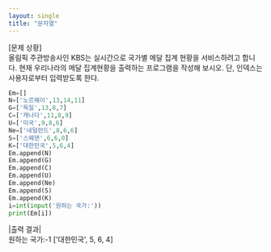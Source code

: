```yaml
---
layout: single
title: "문자열"
---
```


[문제 상황]  
올림픽 주관방송사인 KBS는 실시간으로 국가별 메달 집계 현황을 서비스하려고 합니다. 현재 우리나라의 메달 집계현황을 출력하는 프로그램을 작성해 보시오. 단, 인덱스는 사용자로부터 입력받도록 한다.

~~~python
Em=[]
N=['노르웨이',13,14,11]
G=['독일',13,8,7]
C=['캐나다',11,8,9]
U=['미국',9,8,6]
Ne=['네덜란드',8,6,6]
S=['스웨덴',6,6,0]
K=['대한민국',5,6,4]
Em.append(N)
Em.append(G)
Em.append(C)
Em.append(U)
Em.append(Ne)
Em.append(S)
Em.append(K)
i=int(input('원하는 국가:'))
print(Em[i])
~~~

|출력 결과|  
원하는 국가:-1
['대한민국', 5, 6, 4]

